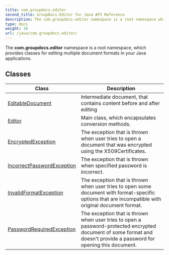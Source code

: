 ```yaml
---
title: com.groupdocs.editor
second_title: GroupDocs.Editor for Java API Reference
description: The com.groupdocs.editor namespace is a root namespace which provides classes for editing multiple document formats in your Java applications.
type: docs
weight: 10
url: /java/com.groupdocs.editor/
---
```


The **com.groupdocs.editor** namespace is a root namespace, which provides classes for editing multiple document formats in your Java applications.


## Classes

| Class | Description |
| --- | --- |
| [EditableDocument](../com.groupdocs.editor/editabledocument) | Intermediate document, that contains content before and after editing |
| [Editor](../com.groupdocs.editor/editor) | Main class, which encapsulates conversion methods. |
| [EncryptedException](../com.groupdocs.editor/encryptedexception) | The exception that is thrown when user tries to open a document that was encrypted using the X509Certificates. |
| [IncorrectPasswordException](../com.groupdocs.editor/incorrectpasswordexception) | The exception that is thrown when specified password is incorrect. |
| [InvalidFormatException](../com.groupdocs.editor/invalidformatexception) | The exception that is thrown when user tries to open some document with format-specific options that are incompatible with original document format. |
| [PasswordRequiredException](../com.groupdocs.editor/passwordrequiredexception) | The exception that is thrown when user tries to open a password-protected encrypted document of some format and doesn't provide a password for opening this document. |
